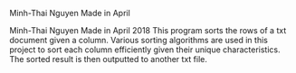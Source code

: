 Minh-Thai Nguyen
Made in April




Minh-Thai Nguyen
Made in April 2018
This program sorts the rows of a txt document given a column. Various sorting algorithms are used in this project to sort each column efficiently given their unique characteristics. The sorted result is then outputted to another txt file.
